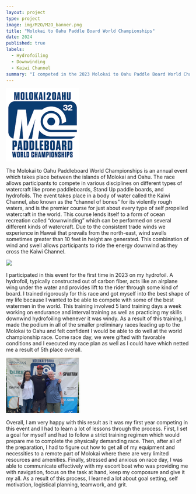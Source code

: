 ```yaml
---
layout: project
type: project
image: img/M2O/M2O_banner.png
title: "Molokai to Oahu Paddle Board World Championships"
date: 2024
published: true
labels:
  - Hydrofoiling
  - Downwinding
  - Kaiwi Channel
summary: "I competed in the 2023 Molokai to Oahu Paddle Board World Championships"
---
```


<div class="text-center p-4">
  <img width="200px" src="../img/M2O/M2O_banner.png" class="img-thumbnail" >
</div>

The Molokai to Oahu Paddleboard World Championships is an annual event which takes place between the islands of Molokai and Oahu. The race allows participants to compete in various disciplines on different types of watercraft like prone paddleboards, Stand Up paddle boards, and hydrofoils. The event takes place in a body of water called the Kaiwi Channel, also known as the “channel of bones” for its violently rough waters, and is the premier course for just about every type of self propelled watercraft in the world. This course lends itself to a form of ocean recreation called “downwinding” which can be performed on several different kinds of watercraft. Due to the consistent trade winds we experience in Hawaii that prevails from the north-east, wind swells sometimes greater than 10 feet in height are generated. This combination of wind and swell allows participants to ride the energy downwind as they cross the Kaiwi Channel.
 
<div class = "text-center p-4">
  <img width="200px" src="../img/M2O/GPTempDownload(1).jpg" class="img-thumbnail" >
</div>

I participated in this event for the first time in 2023 on my hydrofoil. A hydrofoil, typically constructed out of carbon fiber, acts like an airplane wing under the water and provides lift to the rider through some kind of board. I trained rigorously for this race and got myself into the best shape of my life because I wanted to be able to compete with some of the best watermen in the world. This training involved 5 land training days a week working on endurance and interval training as well as practicing my skills downwind hydrofoiling whenever it was windy. As a result of this training, I made the podium in all of the smaller preliminary races leading up to the Molokai to Oahu and felt confident I would be able to do well at the world championship race. Come race day, we were gifted with favorable conditions and I executed my race plan as well as I could have which netted me a result of 5th place overall. 

<div class = "text-center p-4">
  <img width="200px" src="../img/M2O/parents.jpeg" class="img-thumbnail" >
</div>

Overall, I am very happy with this result as it was my first year competing in this event and I had to learn a lot of lessons through the process. First, I set a goal for myself and had to follow a strict training regimen which would prepare me to complete the physically demanding race. Then, after all of the preparation, I had to figure out how to get all of my equipment and necessities to a remote part of Molokai where there are very limited resources and amenities. Finally, stressed and anxious on race day, I was able to communicate effectively with my escort boat who was providing me with navigation, focus on the task at hand, keep my composure and give it my all. As a result of this process, I learned a lot about goal setting, self motivation, logistical planning, teamwork, and grit. 
